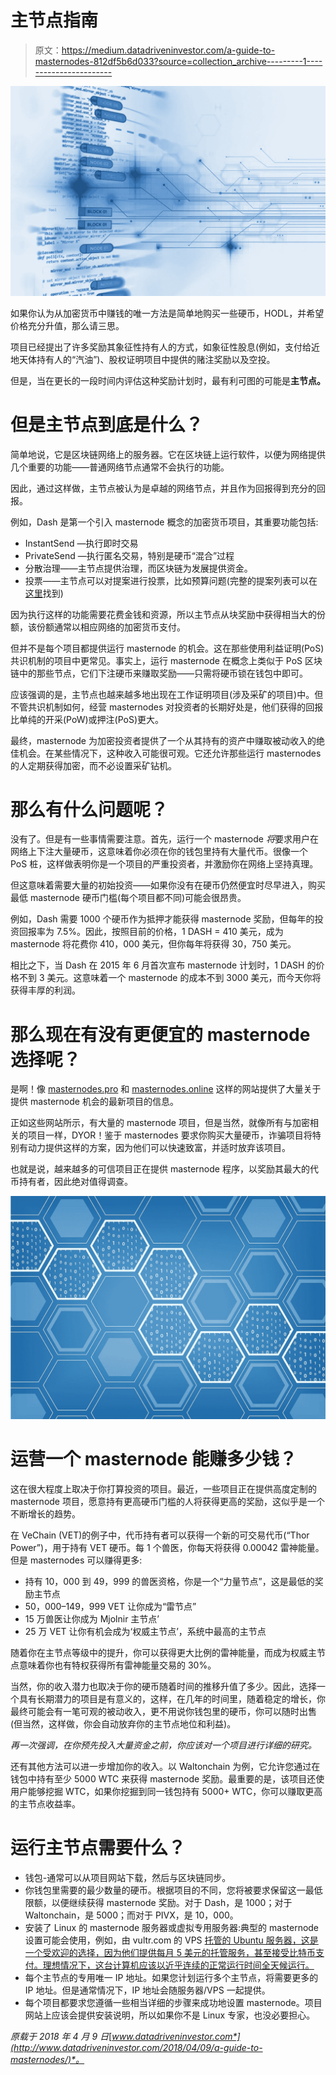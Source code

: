 # 主节点指南

> 原文：<https://medium.datadriveninvestor.com/a-guide-to-masternodes-812df5b6d033?source=collection_archive---------1----------------------->

![](img/6ace2ccdfce0e5d2ec6511fcc8e7306a.png)

如果你认为从加密货币中赚钱的唯一方法是简单地购买一些硬币，HODL，并希望价格充分升值，那么请三思。

项目已经提出了许多奖励其象征性持有人的方式，如象征性股息(例如，支付给近地天体持有人的“汽油”)、股权证明项目中提供的赌注奖励以及空投。

但是，当在更长的一段时间内评估这种奖励计划时，最有利可图的可能是**主节点。**

# 但是主节点到底是什么？

简单地说，它是区块链网络上的服务器。它在区块链上运行软件，以便为网络提供几个重要的功能——普通网络节点通常不会执行的功能。

因此，通过这样做，主节点被认为是卓越的网络节点，并且作为回报得到充分的回报。

例如，Dash 是第一个引入 masternode 概念的加密货币项目，其重要功能包括:

*   InstantSend —执行即时交易
*   PrivateSend —执行匿名交易，特别是硬币“混合”过程
*   分散治理——主节点提供治理，而区块链为发展提供资金。
*   投票——主节点可以对提案进行投票，比如预算问题(完整的提案列表可以在[这里](http://dashvotetracker.com/)找到)

因为执行这样的功能需要花费金钱和资源，所以主节点从块奖励中获得相当大的份额，该份额通常以相应网络的加密货币支付。

但并不是每个项目都提供运行 masternode 的机会。这在那些使用利益证明(PoS)共识机制的项目中更常见。事实上，运行 masternode 在概念上类似于 PoS 区块链中的那些节点，它们下注硬币来赚取奖励——只需将硬币锁在钱包中即可。

应该强调的是，主节点也越来越多地出现在工作证明项目(涉及采矿的项目)中。但不管共识机制如何，经营 masternodes 对投资者的长期好处是，他们获得的回报比单纯的开采(PoW)或押注(PoS)更大。

最终，masternode 为加密投资者提供了一个从其持有的资产中赚取被动收入的绝佳机会。在某些情况下，这种收入可能很可观。它还允许那些运行 masternodes 的人定期获得加密，而不必设置采矿钻机。

# 那么有什么问题呢？

没有了。但是有一些事情需要注意。首先，运行一个 masternode *将*要求用户在网络上下注大量硬币，这意味着你必须在你的钱包里持有大量代币。很像一个 PoS 桩，这样做表明你是一个项目的严重投资者，并激励你在网络上坚持真理。

但这意味着需要大量的初始投资——如果你没有在硬币仍然便宜时尽早进入，购买最低 masternode 硬币门槛(每个项目都不同)可能会很昂贵。

例如，Dash 需要 1000 个硬币作为抵押才能获得 masternode 奖励，但每年的投资回报率为 7.5%。因此，按照目前的价格，1 DASH = 410 美元，成为 masternode 将花费你 410，000 美元，但你每年将获得 30，750 美元。

相比之下，当 Dash 在 2015 年 6 月首次宣布 masternode 计划时，1 DASH 的价格不到 3 美元。这意味着一个 masternode 的成本不到 3000 美元，而今天你将获得丰厚的利润。

# 那么现在有没有更便宜的 masternode 选择呢？

是啊！像 [masternodes.pro](https://masternodes.pro/) 和 [masternodes.online](https://masternodes.online/) 这样的网站提供了大量关于提供 masternode 机会的最新项目的信息。

正如这些网站所示，有大量的 masternode 项目，但是当然，就像所有与加密相关的项目一样，DYOR！鉴于 masternodes 要求你购买大量硬币，诈骗项目将特别有动力提供这样的方案，因为他们可以快速致富，并适时放弃该项目。

也就是说，越来越多的可信项目正在提供 masternode 程序，以奖励其最大的代币持有者，因此绝对值得调查。

![](img/9a65f4784a8de732699ef5b371593e18.png)

# 运营一个 masternode 能赚多少钱？

这在很大程度上取决于你打算投资的项目。最近，一些项目正在提供高度定制的 masternode 项目，愿意持有更高硬币门槛的人将获得更高的奖励，这似乎是一个不断增长的趋势。

在 VeChain (VET)的例子中，代币持有者可以获得一个新的可交易代币(“Thor Power”)，用于持有 VET 硬币。每 1 个兽医，你每天将获得 0.00042 雷神能量。但是 masternodes 可以赚得更多:

*   持有 10，000 到 49，999 的兽医资格，你是一个“力量节点”，这是最低的奖励主节点
*   50，000–149，999 VET 让你成为“雷节点”
*   15 万兽医让你成为 Mjolnir 主节点’
*   25 万 VET 让你有机会成为‘权威主节点’，系统中最高的主节点

随着你在主节点等级中的提升，你可以获得更大比例的雷神能量，而成为权威主节点意味着你也有特权获得所有雷神能量交易的 30%。

当然，你的收入潜力也取决于你的硬币随着时间的推移升值了多少。因此，选择一个具有长期潜力的项目是有意义的，这样，在几年的时间里，随着稳定的增长，你最终可能会有一笔可观的被动收入，更不用说你钱包里的硬币，你可以随时出售(但当然，这样做，你会自动放弃你的主节点地位和利益)。

*再一次强调，在你预先投入大量资金之前，你应该对一个项目进行详细的研究。*

还有其他方法可以进一步增加你的收入。以 Waltonchain 为例，它允许您通过在钱包中持有至少 5000 WTC 来获得 masternode 奖励。最重要的是，该项目还使用户能够挖掘 WTC，如果你挖掘到同一钱包持有 5000+ WTC，你可以赚取更高的主节点收益率。

# 运行主节点需要什么？

*   钱包-通常可以从项目网站下载，然后与区块链同步。
*   你钱包里需要的最少数量的硬币。根据项目的不同，您将被要求保留这一最低限额，以便继续获得 masternode 奖励。对于 Dash，是 1000；对于 Waltonchain，是 5000；而对于 PIVX，是 10，000。
*   安装了 Linux 的 masternode 服务器或虚拟专用服务器:典型的 masternode 设置可能会使用，例如，由 vultr.com 的 VPS [托管的 Ubuntu 服务器，这是一个受欢迎的选择，因为他们提供每月 5 美元的托管服务，甚至接受比特币支付。理想情况下，这台计算机应该以近乎连续的正常运行时间全天候运行。](https://www.vultr.com/)
*   每个主节点的专用唯一 IP 地址。如果您计划运行多个主节点，将需要更多的 IP 地址。但是通常情况下，IP 地址会随服务器/VPS 一起提供。
*   每个项目都要求您遵循一些相当详细的步骤来成功地设置 masternode。项目网站上应该会提供安装说明，所以如果你不是 Linux 专家，也没必要担心。

*原载于 2018 年 4 月 9 日*[*www.datadriveninvestor.com*](http://www.datadriveninvestor.com/2018/04/09/a-guide-to-masternodes/)*。*